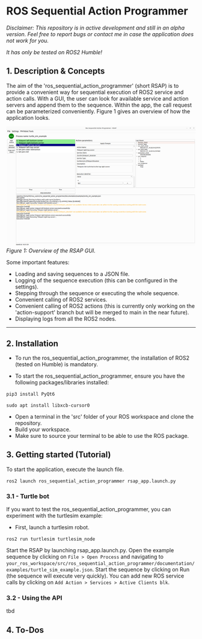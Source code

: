 # ROS Sequential Action Programmer

*Disclaimer: This repository is in active development and still in an alpha version. Feel free to report bugs or contact me in case the application does not work for you.*

*It has only be tested on ROS2 Humble!*

## 1. Description & Concepts
The aim of the 'ros_sequential_action_programmer' (short RSAP) is to provide a convenient way for sequential execution of ROS2 service and action calls. 
With a GUI, the user can look for available service and action servers and append them to the sequence. 
Within the app, the call request can be parameterized conveniently. 
Figure 1 gives an overview of how the application looks.

![Assembly_Manger_Service_Interface](documentation/images/RSAP_GUI_Overview.png)  
*Figure 1: Overview of the RSAP GUI.*

Some important features:
* Loading and saving sequences to a JSON file.
* Logging of the sequence execution (this can be configured in the settings).
* Stepping through the sequence or executing the whole sequence.
* Convenient calling of ROS2 services.
* Convenient calling of ROS2 actions (this is currently only working on the 'action-support' branch but will be merged to main in the near future).
* Displaying logs from all the ROS2 nodes.

---

## 2. Installation
* To run the ros_sequential_action_programmer, the installation of ROS2 (tested on Humble) is mandatory.

* To start the ros_sequential_action_programmer, ensure you have the following packages/libraries installed:
```
pip3 install PyQt6
```
```
sudo apt install libxcb-cursor0
```
* Open a terminal in the 'src' folder of your ROS workspace and clone the repository.
* Build your workspace.
* Make sure to source your terminal to be able to use the ROS package.

## 3. Getting started (Tutorial)
To start the application, execute the launch file.
```
ros2 launch ros_sequential_action_programmer rsap_app.launch.py 
```
### 3.1 - Turtle bot
If you want to test the ros_sequential_action_programmer, you can experiment with the turtlesim example:
* First, launch a turtlesim robot.
```
ros2 run turtlesim turtlesim_node 
```
Start the RSAP by launching rsap_app.launch.py.
Open the example sequence by clicking on `File > Open Process` and navigating to `your_ros_workspace/src/ros_sequential_action_programmer/documentation/examples/turtle_sim_example.json`.
Start the sequence by clicking on Run (the sequence will execute very quickly).
You can add new ROS service calls by clicking on `Add Action > Services > Active Clients blk`.

### 3.2 - Using the API
tbd

## 4. To-Dos